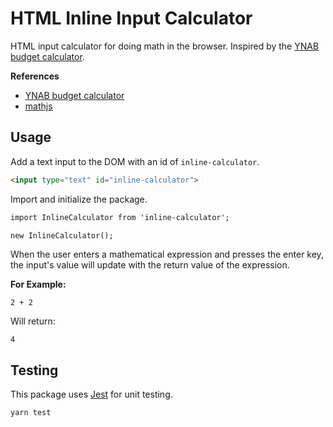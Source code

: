 # HTML Inline Input Calculator

HTML input calculator for doing math in the browser. Inspired by the [YNAB budget calculator](https://docs.youneedabudget.com/article/1027-in-line-calculations).

**References**

* [YNAB budget calculator](https://docs.youneedabudget.com/article/1027-in-line-calculations)
* [mathjs](http://mathjs.org/)

## Usage

Add a text input to the DOM with an id of `inline-calculator`.

```html
<input type="text" id="inline-calculator">
```

Import and initialize the package.

```html
import InlineCalculator from 'inline-calculator';

new InlineCalculator();
```

When the user enters a mathematical expression and presses the enter key, the input's value will update with the return value of the expression.

**For Example:**

```
2 + 2
```

Will return:

```
4
```

## Testing

This package uses [Jest](https://jestjs.io/en/) for unit testing.

```bash
yarn test
```
